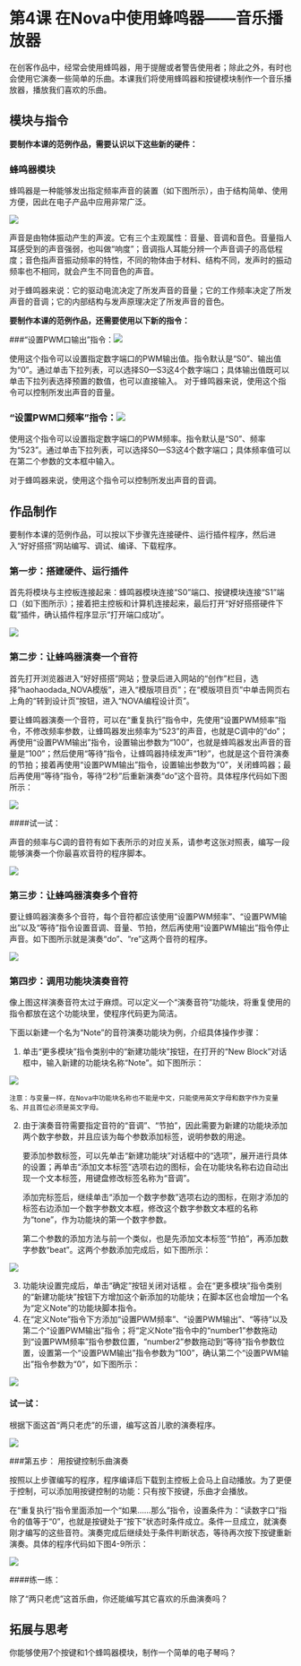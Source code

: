 # 第4课  在Nova中使用蜂鸣器——音乐播放器

在创客作品中，经常会使用蜂鸣器，用于提醒或者警告使用者；除此之外，有时也会使用它演奏一些简单的乐曲。本课我们将使用蜂鸣器和按键模块制作一个音乐播放器，播放我们喜欢的乐曲。



## 模块与指令

**要制作本课的范例作品，需要认识以下这些新的硬件：**

### 蜂鸣器模块

蜂鸣器是一种能够发出指定频率声音的装置（如下图所示），由于结构简单、使用方便，因此在电子产品中应用非常广泛。

![](../../.gitbook/assets/sa4-1.png)

声音是由物体振动产生的声波。它有三个主观属性：音量、音调和音色。音量指人耳感受到的声音强弱，也叫做“响度”；音调指人耳能分辨一个声音调子的高低程度；音色指声音振动频率的特性，不同的物体由于材料、结构不同，发声时的振动频率也不相同，就会产生不同音色的声音。

对于蜂鸣器来说：它的驱动电流决定了所发声音的音量；它的工作频率决定了所发声音的音调；它的内部结构与发声原理决定了所发声音的音色。



**要制作本课的范例作品，还需要使用以下新的指令：**

###“设置PWM口输出”指令：![](../../.gitbook/assets/sa4a.png)

使用这个指令可以设置指定数字端口的PWM输出值。指令默认是“S0”、输出值为“0”。通过单击下拉列表，可以选择S0—S3这4个数字端口；具体输出值既可以单击下拉列表选择预置的数值，也可以直接输入。
对于蜂鸣器来说，使用这个指令可以控制所发出声音的音量。



### “设置PWM口频率”指令：![](../../.gitbook/assets/sa4b.png)

使用这个指令可以设置指定数字端口的PWM频率。指令默认是“S0”、频率为“523”。通过单击下拉列表，可以选择S0—S3这4个数字端口；具体频率值可以在第二个参数的文本框中输入。

对于蜂鸣器来说，使用这个指令可以控制所发出声音的音调。



## 作品制作

要制作本课的范例作品，可以按以下步骤先连接硬件、运行插件程序，然后进入“好好搭搭”网站编写、调试、编译、下载程序。



### 第一步：搭建硬件、运行插件

首先将模块与主控板连接起来：蜂鸣器模块连接“S0”端口、按键模块连接“S1”端口（如下图所示）；接着把主控板和计算机连接起来，最后打开“好好搭搭硬件下载”插件，确认插件程序显示“打开端口成功”。

![](../../.gitbook/assets/sa4-2.png)



### 第二步：让蜂鸣器演奏一个音符

首先打开浏览器进入“好好搭搭”网站；登录后进入网站的“创作”栏目，选择“haohaodada_NOVA模版”，进入“模版项目页”；在“模版项目页”中单击网页右上角的“转到设计页”按钮，进入“NOVA编程设计页”。

要让蜂鸣器演奏一个音符，可以在“重复执行”指令中，先使用“设置PWM频率”指令，不修改频率参数，让蜂鸣器发出频率为“523”的声音，也就是C调中的“do”；再使用“设置PWM输出”指令，设置输出参数为“100”，也就是蜂鸣器发出声音的音量是“100”；然后使用“等待”指令，让蜂鸣器持续发声“1秒”，也就是这个音符演奏的节拍；接着再使用“设置PWM输出”指令，设置输出参数为“0”，关闭蜂鸣器；最后再使用“等待”指令，等待“2秒”后重新演奏“do”这个音符。具体程序代码如下图所示：

![](../../.gitbook/assets/sa4-3.png)

 ####试一试：

 声音的频率与C调的音符有如下表所示的对应关系，请参考这张对照表，编写一段能够演奏一个你最喜欢音符的程序脚本。

![](../../.gitbook/assets/sa4-3-5.png)



### 第三步：让蜂鸣器演奏多个音符

要让蜂鸣器演奏多个音符，每个音符都应该使用“设置PWM频率”、“设置PWM输出”以及“等待”指令设置音调、音量、节拍，然后再使用“设置PWM输出”指令停止声音。如下图所示就是演奏“do”、“re”这两个音符的程序。

![](../../.gitbook/assets/sa4-4.png)



### 第四步：调用功能块演奏音符

像上图这样演奏音符太过于麻烦。可以定义一个“演奏音符”功能块，将重复使用的指令都放在这个功能块里，使程序代码更为简洁。

下面以新建一个名为“Note”的音符演奏功能块为例，介绍具体操作步骤：

1. 单击“更多模块”指令类别中的“新建功能块”按钮，在打开的“New Block”对话框中，输入新建的功能块名称“Note”。如下图所示：

![](../../.gitbook/assets/sa4-5.png)

```
注意：与变量一样，在Nova中功能块名称也不能是中文，只能使用英文字母和数字作为变量名、并且首位必须是英文字母。
```

2. 由于演奏音符需要指定音符的“音调”、“节拍”，因此需要为新建的功能块添加两个数字参数，并且应该为每个参数添加标签，说明参数的用途。

   要添加参数标签，可以先单击“新建功能块”对话框中的“选项”，展开进行具体的设置；再单击“添加文本标签”选项右边的图标，会在功能块名称右边自动出现一个文本标签，用键盘修改标签名称为“音调”。

   添加完标签后，继续单击“添加一个数字参数”选项右边的图标，在刚才添加的标签右边添加一个数字参数文本框，修改这个数字参数文本框的名称为“tone”，作为功能块的第一个数字参数。

   第二个参数的添加方法与前一个类似，也是先添加文本标签“节拍”，再添加数字参数“beat”。这两个参数添加完成后，如下图所示：

![](../../.gitbook/assets/sa4-6.png)

3. 功能块设置完成后，单击“确定”按钮关闭对话框 。会在“更多模块”指令类别的“新建功能块”按钮下方增加这个新添加的功能块；在脚本区也会增加一个名为“定义Note”的功能块脚本指令。
4. 在“定义Note”指令下方添加“设置PWM频率”、“设置PWM输出”、“等待”以及第二个“设置PWM输出”指令；将“定义Note”指令中的“number1”参数拖动到“设置PWM频率”指令参数位置，“number2”参数拖动到“等待”指令参数位置，设置第一个“设置PWM输出”指令参数为“100”，确认第二个“设置PWM输出”指令参数为“0”，如下图所示：

![](../../.gitbook/assets/sa4-7.png)



 #### 试一试：

 根据下面这首“两只老虎”的乐谱，编写这首儿歌的演奏程序。

![](../../.gitbook/assets/sa4-8-5.png)



###第五步： 用按键控制乐曲演奏                       	 

按照以上步骤编写的程序，程序编译后下载到主控板上会马上自动播放。为了更便于控制，可以添加用按键控制的功能：只有按下按键，乐曲才会播放。

在“重复执行”指令里面添加一个“如果……那么”指令，设置条件为：“读数字口”指令的值等于“0”，也就是按键处于“按下”状态时条件成立。条件一旦成立，就演奏刚才编写的这些音符。演奏完成后继续处于条件判断状态，等待再次按下按键重新演奏。具体的程序代码如下图4-9所示：

![](../../.gitbook/assets/sa4-9.png)



 ####练一练：

 除了“两只老虎”这首乐曲，你还能编写其它喜欢的乐曲演奏吗？



## 拓展与思考

你能够使用7个按键和1个蜂鸣器模块，制作一个简单的电子琴吗？